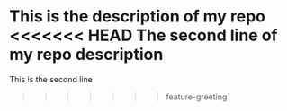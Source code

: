 This is the description of my repo
<<<<<<< HEAD
The second line of my repo description
=======
This is the second line
>>>>>>> feature-greeting
